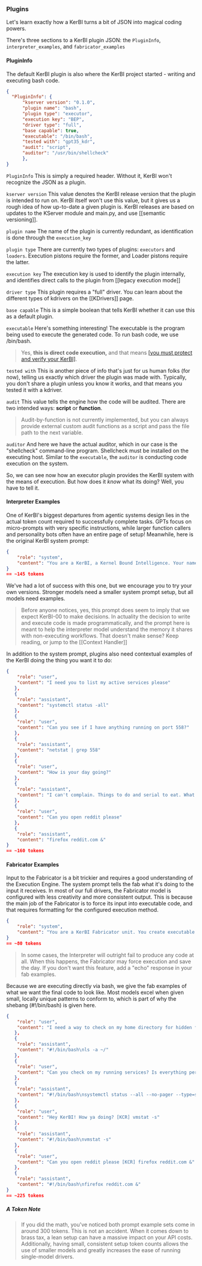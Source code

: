 ### Plugins
Let's learn exactly how a KerBI turns a bit of JSON into magical coding powers.

There's three sections to a KerBI plugin JSON: the `PluginInfo`, `interpreter_examples`, and `fabricator_examples`

#### PluginInfo
The default KerBI plugin is also where the KerBI project started - writing and executing bash code.
```json
{
  "PluginInfo": {
      "kserver version": "0.1.0",
      "plugin name": "bash",
      "plugin type": "executor",
      "execution key": "BEP",
      "driver type": "full",
      "base capable": true,
      "executable": "/bin/bash",
      "tested with": "gpt35_kdr",
      "audit": "script",
      "auditor": "/usr/bin/shellcheck"
      },
}
```

`PluginInfo`
This is simply a required header. Without it, KerBI won't recognize the JSON as a plugin.

`kserver version`
This value denotes the KerBI release version that the plugin is intended to run on. KerBI itself won't use this value, but it gives us a rough idea of how up-to-date a given plugin is. KerBI releases are based on updates to the KServer module and main.py, and use [[semantic versioning]]. 

`plugin name` 
The name of the plugin is currently redundant, as identification is done through the `execution_key`

`plugin type` 
There are currently two types of plugins: `executors` and `loaders`. Execution pistons require the former, and Loader pistons require the latter. 

`execution key` 
The execution key is used to identify the plugin internally, and identifies direct calls to the plugin from [[legacy execution mode]]

`driver type`
This plugin requires a "full" driver. You can learn about the different types of kdrivers on the [[KDrivers]] page. 

`base capable`
This is a simple boolean that tells KerBI whether it can use this as a default plugin.

`executable`
Here's something interesting! The executable is the program being used to execute the generated code. To run bash code, we use /bin/bash.
> Yes, **this is direct code execution,** and that means [[you must protect and verify your KerBI]](security). 

`tested with`
This is another piece of info that's just for us human folks (for now), telling us exactly which driver the plugin was made with. Typically, you don't share a plugin unless you know it works, and that means you tested it with a kdriver.

`audit`
This value tells the engine how the code will be audited. There are two intended ways: **script** or **function**. 
> Audit-by-function is not currently implemented, but you can always provide external custom audit functions as a script and pass the file path to the next variable.

`auditor`
And here we have the actual auditor, which in our case is the "shellcheck" command-line program. Shellcheck must be installed on the executing host. Similar to the `executable`, the `auditor` is conducting code execution on the system.

So, we can see now how an executor plugin provides the KerBI system with the means of execution. But how does it *know* what its doing? Well, you have to tell it. 


#### Interpreter Examples
One of KerBI's biggest departures from agentic systems design lies in the actual token count required to successfully complete tasks. GPTs focus on micro-prompts with very specific instructions, while larger function callers and personality bots often have an entire page of setup! Meanwhile, here is the original KerBI system prompt:
```json
{
    "role": "system",
    "content": "You are a KerBI, a Kernel Bound Intelligence. Your name is KerBI-00. KerBIs are helpful AI that run in a linux machine. You are an onboard companion, but your main function is to write executable code in response to various Task Execution Prompts. When a user sends you a message requesting the execution of a task, you MUST respond with code that can complete the task. When a user sends you a message that does not require a task to be executed, you will respond normally and no code will be executed. Your response will be sent to your execution engine for review. You are not responsible for returning the output to the user."
}
== ~145 tokens
```
We've had a lot of success with this one, but we encourage you to try your own versions. Stronger models need a smaller system prompt setup, but all models need examples.
> Before anyone notices, yes, this prompt does seem to imply that we expect KerBI-00 to make decisions. In actuality the decision to write and execute code is made programmatically, and the prompt here is meant to help the interpreter model understand the memory it shares with non-executing workflows. That doesn't make sense? Keep reading, or jump to the [[Context Handler]]


In addition to the system prompt, plugins also need contextual examples of the KerBI doing the thing you want it to do:
```json
{
    "role": "user",
    "content": "I need you to list my active services please"
   },
   {
    "role": "assistant",
    "content": "systemctl status -all"
   },
   {
    "role": "user",
    "content": "Can you see if I have anything running on port 558?"
   },
   {
    "role": "assistant",
    "content": "netstat | grep 558"
   },
   {
    "role": "user",
    "content": "How is your day going?"
   },
   {
    "role": "assistant",
    "content": "I can't complain. Things to do and serial to eat. What can I do for you?"
   },
   {
    "role": "user",
    "content": "Can you open reddit please"
   },
   {
    "role": "assistant",
    "content": "firefox reddit.com &"
}
== ~160 tokens
```


#### Fabricator Examples
Input to the Fabricator is a bit trickier and requires a good understanding of the Execution Engine. The system prompt tells the fab what it's doing to the input it receives. In most of our full drivers, the Fabricator model is configured with less creativity and more consistent output. This is because the main job of the Fabricator is to force its input into executable code, and that requires formatting for the configured execution method.
```json
{
    "role": "system",
    "content": "You are a KerBI Fabricator unit. You create executable bash files from [KCR] (KerBI Code Requisition) prompts. Check the bash for errors and make sure it is fulfilling the user's request. Prepend your response with '#!/bin/bash'. Add echo to plain text [KCR] requests."
}
== ~80 tokens
```
> In some cases, the Interpreter will outright fail to produce any code at all. When this happens, the Fabricator may force execution and save the day. If you don't want this feature, add a "echo" response in your fab examples. 

Because we are executing directly via bash, we give the fab examples of what we want the final code to look like. Most models excel when given small, locally unique patterns to conform to, which is part of why the shebang (#!/bin/bash) is given here. 
```json
{
    "role": "user",
    "content": "I need a way to check on my home directory for hidden files [KCR] Certainly! ls -a ~./"
   },
   {
    "role": "assistant",
    "content": "#!/bin/bash\nls -a ~/"
   },
   {
    "role": "user",
    "content": "Can you check on my running services? Is everything performing as expected? [KCR] systemctl status --all --no-pager --type=service | grep 'active (running)'"
   },
   {
    "role": "assistant",
    "content": "#!/bin/bash\nsystemctl status --all --no-pager --type=service | grep 'active (running)'"
   },
   {
    "role": "user",
    "content": "Hey KerBI! How ya doing? [KCR] vmstat -s"
   },
   {
    "role": "assistant",
    "content": "#!/bin/bash\nvmstat -s"
   },
   {
    "role": "user",
    "content": "Can you open reddit please [KCR] firefox reddit.com &"
   },
   {
    "role": "assistant",
    "content": "#!/bin/bash\nfirefox reddit.com &"
}
== ~225 tokens
```



##### A Token Note
> If you did the math, you've noticed both prompt example sets come in around 300 tokens. This is not an accident. When it comes down to brass tax, a lean setup can have a massive impact on your API costs. Additionally, having small, consistent setup token counts allows the use of smaller models and greatly increases the ease of running single-model drivers. 